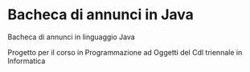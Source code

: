 # Bacheca di annunci in Java
Bacheca di annunci in linguaggio Java

Progetto per il corso in Programmazione ad Oggetti del Cdl triennale in Informatica
